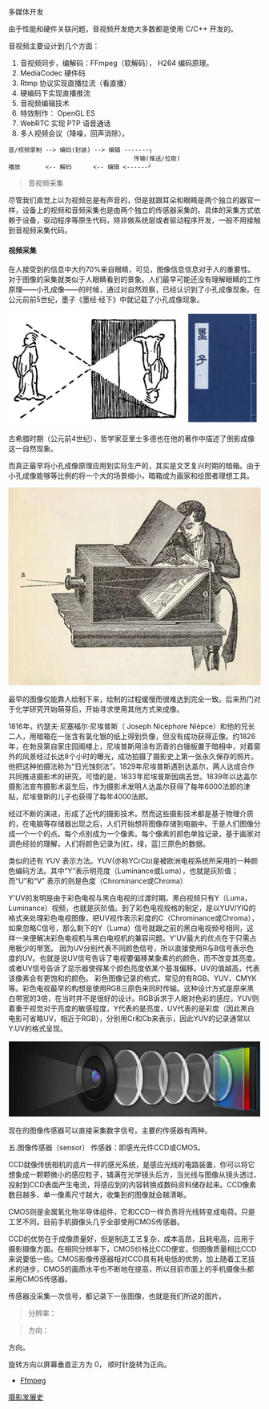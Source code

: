 多媒体开发

由于性能和硬件关联问题，音视频开发绝大多数都是使用 C/C++ 开发的。

音视频主要设计到几个方面：

1. 音视频同步，编解码：FFmpeg（软解码）， H264 编码原理。
2. MediaCodec 硬件码
3. Rtmp 协议实现直播拉流（看直播）
4. 硬编码下实现直播推流
5. 音视频编辑技术
6. 特效制作： OpenGL ES
7. WebRTC 实现 PTP 语音通话
8. 多人视频会议（降噪，回声消除）。

```
音/视频录制 --> 编码(封装) --> 编辑 -------┐
                                   传输(推送/拉取)
播放       <-- 解码      <-- 编辑 <------┘
```

> 音视频采集

尽管我们直觉上以为视频总是有声音的，但是就跟耳朵和眼睛是两个独立的器官一样，设备上的视频和音频采集也是由两个独立的传感器采集的。具体的采集方式依赖于设备，驱动程序等原生代码，除非做系统层或者驱动程序开发，一般不用接触到音视频采集代码。


#### 视频采集

在人接受到的信息中大约70%来自眼睛，可见，图像信息信息对于人的重要性。对于图像的采集就类似于人眼睛看到的景象。人们最早可能还没有理解眼睛的工作原理——小孔成像——的时候，通过对自然观察，已经认识到了小孔成像现象。在公元前前5世纪，墨子《墨经·经下》中就记载了小孔成像现象。

![墨子关于小孔成像的记载](images/pinhole_imaging_in_mozi.jpeg)

古希腊时期（公元前4世纪），哲学家亚里士多德也在他的著作中描述了倒影成像这一自然现象。

而真正最早将小孔成像原理应用到实际生产的，其实是文艺复兴时期的暗箱。由于小孔成像能够等比例的将一个大的场景缩小，暗箱成为画家和绘图者理想工具。

![暗箱原理](images/black_box.jpeg)

最早的图像仅能靠人绘制下来，绘制的过程缓慢而很难达到完全一致。后来热门对于化学研究开始萌芽后，开始寻求使用其他方式来成像。

1816年，约瑟夫·尼塞福尔·尼埃普斯（ Joseph Nicéphore Nièpce）和他的兄长二人，用暗箱在一张含有氯化银的纸上得到负像，但没有成功获得正像。约1826年，在勃艮第自家庄园阁楼上，尼埃普斯用涂有沥青的白镴板置于暗相中，对着窗外的风景经过长达8个小时的曝光，成功拍摄了摄影史上第一张永久保存的照片。他把这种拍摄法称为“日光蚀刻法”。1829年尼埃普斯遇到达盖尔，两人达成合作共同推进摄影术的研究，可惜的是，1833年尼埃普斯因病去世。1839年以达盖尔摄影法宣布摄影术诞生后，作为摄影术发明人达盖尔获得了每年6000法郎的津贴，尼埃普斯的儿子也获得了每年4000法郎。

经过不断的演进，形成了近代的摄影技术。然而这些摄影技术都是基于物理介质的，在电脑等存储器出现之后，人们开始想将图像存储到电脑中。于是人们图像分成一个一个的点。每个点别成为一个像素。每个像素的颜色单独记录，基于画家对调色经验的理解，人们将颜色记录为[红，绿，蓝]三原色的数据。

类似的还有 YUV 表示方法。YUV(亦称YCrCb)是被欧洲电视系统所采用的一种颜色编码方法。其中“Y”表示明亮度（Luminance或Luma），也就是灰阶值；而“U”和“V” 表示的则是色度（Chrominance或Chroma）

Y'UV的发明是由于彩色电视与黑白电视的过渡时期。黑白视频只有Y（Luma，Luminance）视频，也就是灰阶值。到了彩色电视规格的制定，是以YUV/YIQ的格式来处理彩色电视图像，把UV视作表示彩度的C（Chrominance或Chroma），如果忽略C信号，那么剩下的Y（Luma）信号就跟之前的黑白电视频号相同，这样一来便解决彩色电视机与黑白电视机的兼容问题。Y'UV最大的优点在于只需占用极少的带宽。
因为UV分别代表不同颜色信号，所以直接使用R与B信号表示色度的UV。也就是说UV信号告诉了电视要偏移某象素的的颜色，而不改变其亮度。或者UV信号告诉了显示器使得某个颜色亮度依某个基准偏移。UV的值越高，代表该像素会有更饱和的颜色。
彩色图像记录的格式，常见的有RGB、YUV、CMYK等。彩色电视最早的构想是使用RGB三原色来同时传输。这种设计方式是原来黑白带宽的3倍，在当时并不是很好的设计。RGB诉求于人眼对色彩的感应，YUV则着重于视觉对于亮度的敏感程度，Y代表的是亮度，UV代表的是彩度（因此黑白电影可省略UV，相近于RGB），分别用Cr和Cb来表示，因此YUV的记录通常以Y:UV的格式呈现。

![相机成像](images/camere.png)

现在的图像传感器可以直接采集数字信号。主要的传感器有两种。

五.图像传感器（sensor）
传感器：即感光元件CCD或CMOS。

CCD就像传统相机的底片一样的感光系统，是感应光线的电路装置，你可以将它想象成一颗颗微小的感应粒子，铺满在光学镜头后方，当光线与图像从镜头透过、投射到CCD表面产生电流，将感应到的内容转换成数码资料储存起来。CCD像素数目越多、单一像素尺寸越大，收集到的图像就会越清晰。

CMOS则是金属氧化物半导体组件，它和CCD一样负责将光线转变成电荷。只是工艺不同。目前手机摄像头几乎全部使用CMOS传感器。

CCD的优势在于成像质量好，但是制造工艺复杂，成本高昂，且耗电高，应用于摄影摄像方面。在相同分辨率下，CMOS价格比CCD便宜，但图像质量相比CCD来说要低一些。CMOS影像传感器相对CCD具有耗电低的优势，加上随着工艺技术的进步，CMOS的画质水平也不断地在提高，所以目前市面上的手机摄像头都采用CMOS传感器。

传感器没采集一次信号，都记录下一张图像，也就是我们所说的图片。

> 分辨率：

> 方向：

方向。

旋转方向以屏幕垂直正方为 0， 顺时针旋转为正向。



- [Ffmpeg](ffmpeg/README.md)





[摄影发展史](https://www.sohu.com/a/334941272_99925122)